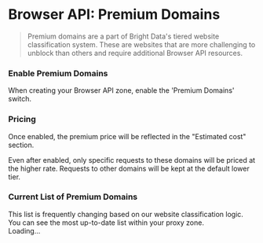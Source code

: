 # Browser API: Premium Domains

> Premium domains are a part of Bright Data's tiered website classification system. These are websites that are more challenging to unblock than others and require additional Browser API resources.

### Enable Premium Domains

When creating your Browser API zone, enable the 'Premium Domains' switch.

### Pricing

Once enabled, the premium price will be reflected in the "Estimated cost" section.

<Note>
  Even after enabled, only specific requests to these domains will be priced at the higher rate. Requests to other domains will be kept at the default lower tier.
</Note>

### Current List of Premium Domains

<Note>
  This list is frequently changing based on our website classification logic. You can see the most up-to-date list within your proxy zone.
</Note>

<div id="premium_domains">Loading...</div>
